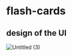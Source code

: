 # flash-cards
## design of the UI
![Untitled (3)](https://user-images.githubusercontent.com/93243367/163075703-0792e1bc-c24e-4e3b-bff8-a62a61f52493.png)

